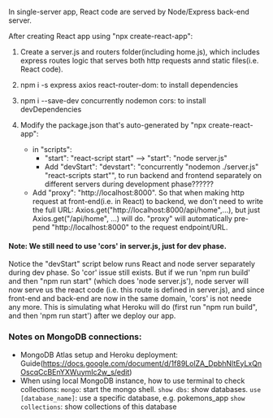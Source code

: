 In single-server app, React code are served by Node/Express back-end server.

After creating React app using "npx create-react-app":
1. Create a server.js and routers folder(including home.js), which includes express routes logic that serves both http requests annd static files(i.e. React code).
    
2. npm i -s express axios react-router-dom: to install dependencies
3. npm i --save-dev concurrently nodemon cors: to install devDependencies
4. Modify the package.json that's auto-generated by "npx create-react-app": 
    * in "scripts":
        * "start": "react-script start" --> "start": "node server.js"
        * Add "devStart": "devstart": "concurrently \"nodemon ./server.js\" \"react-scripts start\"", to run backend and frontend separately on different servers during development phase??????
    * Add "proxy": "http://localhost:8000". So that when making http request at front-end(i.e. in React) to backend, we don't need to write the full URL: Axios.get("http://localhost:8000/api/home",...),  but just Axios.get("/api/home", ...) will do. "proxy" will automatically pre-pend "http://localhost:8000" to the request endpoint/URL.



#### Note: We still need to use 'cors' in server.js, just for dev phase. 
Notice the "devStart" script below runs React and node server separately during dev phase. So 'cor' issue still exists. But if we run 'npm run build' and then "npm run start" (which does 'node server.js'), node server will now serve us the react code (i.e. this route is defined in server.js), and since front-end and back-end are now in the same domain, 'cors' is not neede any more. This is simulating what Heroku will do (first run "npm run build", and then 'npm run start') after we deploy our app.



### Notes on MongoDB connections:
* MongoDB Atlas setup and Heroku deployment:  Guide(https://docs.google.com/document/d/1f89LolZA_DpbhNltEyLxQnOscqCcBEnYXWuymIc2w_s/edit)
* When using local MongoDB instance, how to use terminal to check collections:
`mongo`: start the mongo shell.
`show dbs`: show databases. 
`use [database_name]`: use a specific database, e.g. pokemons_app
`show collections`: show collections of this database

